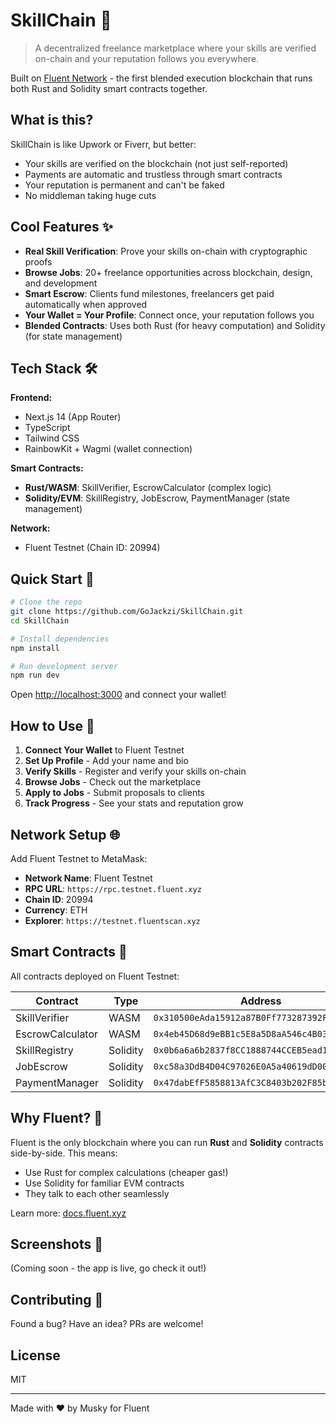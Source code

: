 # SkillChain 🔗

> A decentralized freelance marketplace where your skills are verified on-chain and your reputation follows you everywhere.

Built on [Fluent Network](https://fluent.xyz) - the first blended execution blockchain that runs both Rust and Solidity smart contracts together.

## What is this?

SkillChain is like Upwork or Fiverr, but better:
- Your skills are verified on the blockchain (not just self-reported)
- Payments are automatic and trustless through smart contracts
- Your reputation is permanent and can't be faked
- No middleman taking huge cuts

## Cool Features ✨

- **Real Skill Verification**: Prove your skills on-chain with cryptographic proofs
- **Browse Jobs**: 20+ freelance opportunities across blockchain, design, and development
- **Smart Escrow**: Clients fund milestones, freelancers get paid automatically when approved
- **Your Wallet = Your Profile**: Connect once, your reputation follows you
- **Blended Contracts**: Uses both Rust (for heavy computation) and Solidity (for state management)

## Tech Stack 🛠️

**Frontend:**
- Next.js 14 (App Router)
- TypeScript
- Tailwind CSS
- RainbowKit + Wagmi (wallet connection)

**Smart Contracts:**
- **Rust/WASM**: SkillVerifier, EscrowCalculator (complex logic)
- **Solidity/EVM**: SkillRegistry, JobEscrow, PaymentManager (state management)

**Network:**
- Fluent Testnet (Chain ID: 20994)

## Quick Start 🚀

```bash
# Clone the repo
git clone https://github.com/GoJackzi/SkillChain.git
cd SkillChain

# Install dependencies
npm install

# Run development server
npm run dev
```

Open [http://localhost:3000](http://localhost:3000) and connect your wallet!

## How to Use 📖

1. **Connect Your Wallet** to Fluent Testnet
2. **Set Up Profile** - Add your name and bio
3. **Verify Skills** - Register and verify your skills on-chain
4. **Browse Jobs** - Check out the marketplace
5. **Apply to Jobs** - Submit proposals to clients
6. **Track Progress** - See your stats and reputation grow

## Network Setup 🌐

Add Fluent Testnet to MetaMask:

- **Network Name**: Fluent Testnet
- **RPC URL**: `https://rpc.testnet.fluent.xyz`
- **Chain ID**: 20994
- **Currency**: ETH
- **Explorer**: `https://testnet.fluentscan.xyz`

## Smart Contracts 📜

All contracts deployed on Fluent Testnet:

| Contract | Type | Address |
|----------|------|---------|
| SkillVerifier | WASM | `0x310500eAda15912a87B0Ff773287392F92eD6E28` |
| EscrowCalculator | WASM | `0x4eb45D68d9eBB1c5E8a5D8aA546c4B034B4b32A0` |
| SkillRegistry | Solidity | `0x0b6a6a6b2837f8CC1888744CCEB5ead11185b192` |
| JobEscrow | Solidity | `0xc58a3DdB4D04C97026E0A5a40619dD00674e28a1` |
| PaymentManager | Solidity | `0x47dabEfF5858813AfC3C8403b202F85b8a7f58a9` |

## Why Fluent? 🌊

Fluent is the only blockchain where you can run **Rust** and **Solidity** contracts side-by-side. This means:
- Use Rust for complex calculations (cheaper gas!)
- Use Solidity for familiar EVM contracts
- They talk to each other seamlessly

Learn more: [docs.fluent.xyz](https://docs.fluent.xyz)

## Screenshots 📸

(Coming soon - the app is live, go check it out!)

## Contributing 🤝

Found a bug? Have an idea? PRs are welcome!

## License

MIT

---

Made with ❤️ by Musky for Fluent
